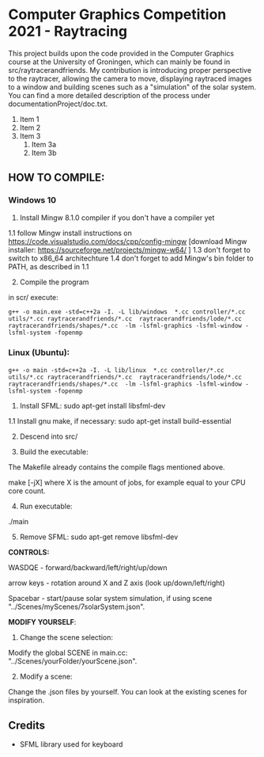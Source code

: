 # Computer Graphics Competition 2021 - Raytracing 

This project builds upon the code provided in the Computer Graphics course
at the University of Groningen, which can mainly be found in src/raytracerandfriends.
My contribution is introducing proper perspective to the raytracer, 
allowing the camera to move, displaying raytraced images to a window
and building scenes such as a "simulation" of the solar system.
You can find a more detailed description of the process under
documentationProject/doc.txt.

1. Item 1
1. Item 2
1. Item 3
   1. Item 3a
   1. Item 3b

## HOW TO COMPILE:

### Windows 10

1. Install Mingw 8.1.0 compiler if you don't have a compiler yet

1.1 follow Mingw install instructions on https://code.visualstudio.com/docs/cpp/config-mingw
    [download Mingw installer: https://sourceforge.net/projects/mingw-w64/ ]
1.3 don't forget to switch to x86_64 architechture
1.4 don't forget to add Mingw's bin folder to PATH, as described in 1.1



2. Compile the program

in scr/ execute:

```g++ -o main.exe -std=c++2a -I. -L lib/windows  *.cc controller/*.cc utils/*.cc raytracerandfriends/*.cc  raytracerandfriends/lode/*.cc raytracerandfriends/shapes/*.cc  -lm -lsfml-graphics -lsfml-window -lsfml-system -fopenmp```

### Linux (Ubuntu):

#### 
```g++ -o main -std=c++2a -I. -L lib/linux  *.cc controller/*.cc utils/*.cc raytracerandfriends/*.cc  raytracerandfriends/lode/*.cc raytracerandfriends/shapes/*.cc  -lm -lsfml-graphics -lsfml-window -lsfml-system -fopenmp```


1. Install SFML:
sudo apt-get install libsfml-dev

1.1 Install gnu make, if necessary:
sudo apt-get install build-essential

2. Descend into src/

3. Build the executable:

The Makefile already contains the compile flags mentioned above.

make [-jX] 
where X is the amount of jobs, for example equal to your CPU core count.

4. Run executable:

./main

5. Remove SFML:
sudo apt-get remove libsfml-dev



**CONTROLS:**

WASDQE     - forward/backward/left/right/up/down

arrow keys - rotation around X and Z axis (look up/down/left/right)

Spacebar   - start/pause solar system simulation, if using scene "../Scenes/myScenes/7solarSystem.json".


**MODIFY YOURSELF**:
1. Change the scene selection:

Modify the global SCENE in main.cc: "../Scenes/yourFolder/yourScene.json".

2. Modify a scene:

Change the .json files by yourself. You can look at the existing scenes for inspiration.


## Credits

* SFML library used for keyboard 











